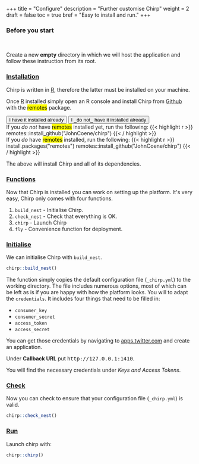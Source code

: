 +++
title = "Configure"
description = "Further customise Chirp"
weight = 2
draft = false
toc = true
bref = "Easy to install and run."
+++

<div class="message warning">
    <h3 class="">Before you start</h3>
    <br>
    <p class="">Create a new <strong>empty</strong> directory in which we will host the application and follow these instruction from its root.</p>
</div>

<h3 class="section-head" id="install"><a href="#installation">Installation</a></h3>

Chirp is written in <a href="https://www.r-project.org/" target="_blank">R</a>, therefore the latter must be installed on your machine.

Once <a href="https://www.r-project.org/" target="_blank">R</a> installed simply open an R console and install Chirp from <a href="https://github.com/JohnCoene/chirp">Github</a> with the <mark>remotes</mark> package. 

<button data-component="toggleme" data-target="#togglebox-remotes-installed" data-text="It's installed!">
    I have it installed already
</button>
<button data-component="toggleme" data-target="#togglebox-remotes-not-installed" data-text="It's installed!">
    I _do not_ have it installed already
</button>

<div id="togglebox-remotes-installed" class="hide">
    If you <i>do not</i> have <mark>remotes</mark> installed yet, run the following:
    {{< highlight r >}}
    remotes::install_github("JohnCoene/chirp")
    {{< / highlight >}}
</div>

<div id="togglebox-remotes-not-installed" class="hide">
    If you <i>do</i> have <mark>remotes</mark> installed, run the following:
    {{< highlight r >}}
    install.packages("remotes")
    remotes::install_github("JohnCoene/chirp")
    {{< / highlight >}}
</div>

The above will install Chirp and all of its dependencies. 

<h3 class="section-head" id="functions"><a href="#functions">Functions</a></h3>

Now that Chirp is installed you can work on setting up the platform. It's very easy, Chirp only comes with four functions.

1. `build_nest` - Initialise Chirp.
2. `check_nest` - Check that everything is OK.
3. `chirp` - Launch Chirp
4. `fly` - Convenience function for deployment.

<h3 class="section-head" id="init"><a href="#init">Initialise</a></h3>

We can initialise Chirp with `build_nest`.

```r
chirp::build_nest()
```

The function simply copies the default configuration file (`_chirp.yml`) to the working directory. The file includes numerous options, most of which can be left as is if you are happy with how the platform looks. You will to adapt the `credentials`. It includes four things that need to be filled in:

* `consumer_key`
* `consumer_secret`
* `access_token`
* `access_secret`

You can get those credentials by navigating to <a href="https://apps.twitter.com" target="_blank">apps.twitter.com</a> and create an application.

<div class="message warning">
    <p class="inverted">Under <strong>Callback URL</strong> put <samp>http://127.0.0.1:1410</samp>.</p>
</div>

You will find the necessary credentials under <i>Keys and Access Tokens</i>.

<h3 class="section-head" id="check"><a href="#check">Check</a></h3>

Now you can check to ensure that your configuration file (`_chirp.yml`) is valid.

```r
chirp::check_nest()
```

<h3 class="section-head" id="check"><a href="#check">Run</a></h3>

Launch chirp with:

```r
chirp::chirp()
```
